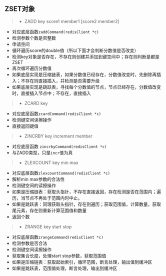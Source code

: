 ZSET对象
------
> * ZADD key score1 member1 [score2 member2] 
- 对应底层函数```zaddCommand(redisClient *c)```
- 检测参数个数是否整数
- 申请空间
- 循环遍历score的double值（所以下面才会判断分数值是否改变）
- 检测key对象是否存在，不存在则创建并添加到键空间中；存在则判断是都是ZSET
- 再次循环遍历分数值
- 如果底层实现是压缩链表，如果分数值已经存在，分数值改变时，先删除再插入；不存在则直接插入，并检测是否需要升级
- 如果底层实现是跳跃表，寻找每个分数值的节点，节点已经存在，分数值改变时，直接插入节点中；不存在，直接插入

> * ZCARD key
- 对应底层函数```zcardCommand(redisClient *c)```
- 检测键空间读擦操作
- 直接返回键值

> * ZINCRBY key increment member 
- 对应底层函数 ```zincrbyCommand(redisClient *c)```
- 与ZADD类型，只是```incr```值为真

> * ZLEXCOUNT key min max 
- 对应底层函数```zlexcountCommand(redisClient *c)```
- 解析min max参数的合法性
- 检测键空间的读擦操作
- 如果是压缩链表：获取头指针，不存在直接返回，存在检测是否在范围内；遍历，当节点不再处于范围内时中止。
- 如果是跳跃表：同理获取头指针，存在则遍历；获取范围值，计算数量，获取尾元素，存在则重新计算范围值和数量
- 返回个数

> * ZRANGE key start stop 
- 对应底层函数```zrangeCommand(redisClient *c)```
- 检测参数是否合法
- 检测键空间读擦操作
- 获取集合长度，处理start stop参数，获取范围值
- 如果是压缩链表：获取起始索引，循环范围，断言处理，输出值到缓冲区
- 如果是跳跃表，范围值处理，断言处理，输出到缓冲区



